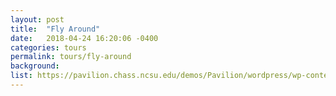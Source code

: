 ```yaml
---
layout: post
title:  "Fly Around"
date:   2018-04-24 16:20:06 -0400
categories: tours
permalink: tours/fly-around
background: 
list: https://pavilion.chass.ncsu.edu/demos/Pavilion/wordpress/wp-content/uploads/2015/12/flythrough.jpg
---
```

